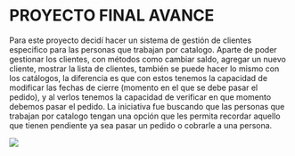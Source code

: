 # PROYECTO FINAL AVANCE
Para este proyecto decidí hacer un sistema de gestión de clientes especifico para las personas que trabajan por catalogo. Aparte de poder gestionar los clientes, con métodos como cambiar saldo, agregar un nuevo cliente, mostrar la lista de clientes, también se puede hacer lo mismo con los catálogos, la diferencia es que con estos tenemos la capacidad de modificar las fechas de cierre (momento en el que se debe pasar el pedido), y al verlos tenemos la capacidad de verificar en que momento debemos pasar el pedido. La iniciativa fue buscando que las personas que trabajan por catalogo tengan una opción que les permita recordar aquello que tienen pendiente ya sea pasar un pedido o cobrarle a una persona.

![](https://github.com/Nicolle007/PROYECTOFINAL_AVANCE/blob/main/Diagrama%20sin%20t%C3%ADtulo.drawio.png)
